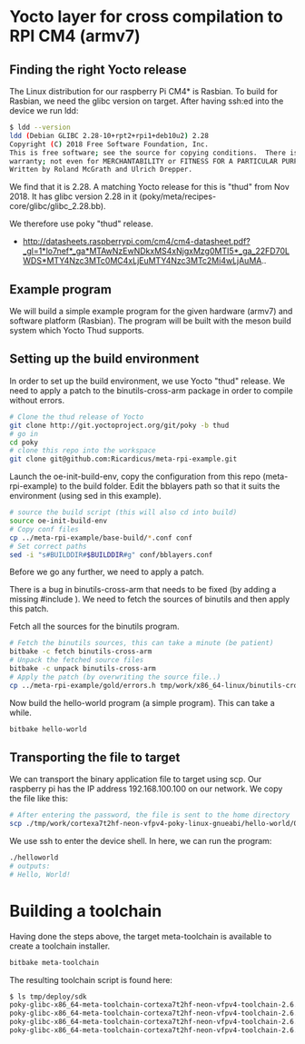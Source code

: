 Yocto layer for cross compilation to RPI CM4 (armv7)
====================================================

## Finding the right Yocto release

The Linux distribution for our raspberry Pi CM4* is Rasbian.
To build for Rasbian, we need the glibc version on target.
After having ssh:ed into the device we run ldd:

```bash
$ ldd --version
ldd (Debian GLIBC 2.28-10+rpt2+rpi1+deb10u2) 2.28
Copyright (C) 2018 Free Software Foundation, Inc.
This is free software; see the source for copying conditions.  There is NO
warranty; not even for MERCHANTABILITY or FITNESS FOR A PARTICULAR PURPOSE.
Written by Roland McGrath and Ulrich Drepper.
```

We find that it is 2.28. A matching Yocto release for this is
"thud" from Nov 2018. It has glibc version 2.28 in it
(poky/meta/recipes-core/glibc/glibc_2.28.bb).

We therefore use poky "thud" release.

* http://datasheets.raspberrypi.com/cm4/cm4-datasheet.pdf?_gl=1*lo7nef*_ga*MTAwNzEwNDkxMS4xNjgxMzg0MTI5*_ga_22FD70LWDS*MTY4Nzc3MTc0MC4xLjEuMTY4Nzc3MTc2Mi4wLjAuMA..

## Example program

We will build a simple example program for the given hardware (armv7) and software platform (Rasbian).
The program will be built with the meson build system which Yocto Thud supports.

## Setting up the build environment

In order to set up the build environment, we use Yocto "thud" release.
We need to apply a patch to the binutils-cross-arm package in order to compile without errors.

```bash
# Clone the thud release of Yocto
git clone http://git.yoctoproject.org/git/poky -b thud
# go in
cd poky
# clone this repo into the workspace
git clone git@github.com:Ricardicus/meta-rpi-example.git
```

Launch the oe-init-build-env, copy the configuration
from this repo (meta-rpi-example) to the build folder. Edit the bblayers path so
that it suits the environment (using sed in this example).

```bash
# source the build script (this will also cd into build)
source oe-init-build-env
# Copy conf files
cp ../meta-rpi-example/base-build/*.conf conf
# Set correct paths
sed -i "s#BUILDDIR#$BUILDDIR#g" conf/bblayers.conf
```

Before we go any further, we need to apply a patch.

There is a bug in binutils-cross-arm that needs to be fixed (by adding a missing #include <string>).
We need to fetch the sources of binutils and then apply this patch.

Fetch all the sources for the binutils program.

```bash
# Fetch the binutils sources, this can take a minute (be patient)
bitbake -c fetch binutils-cross-arm
# Unpack the fetched source files
bitbake -c unpack binutils-cross-arm
# Apply the patch (by overwriting the source file..)
cp ../meta-rpi-example/gold/errors.h tmp/work/x86_64-linux/binutils-cross-arm/2.31.1-r0/git/gold/errors.h
```

Now build the hello-world program (a simple program). This can take a while.

```bash
bitbake hello-world
```

## Transporting the file to target

We can transport the binary application file to target using scp. Our raspberry pi
has the IP address 192.168.100.100 on our network. We copy the file like this:

```bash
# After entering the password, the file is sent to the home directory
scp ./tmp/work/cortexa7t2hf-neon-vfpv4-poky-linux-gnueabi/hello-world/0.1-r0/image/usr/bin/helloworld user@192.168.100.100:/home/user/helloworld
```

We use ssh to enter the device shell. In here, we can run the program:

```bash
./helloworld
# outputs:
# Hello, World!
```

# Building a toolchain

Having done the steps above, the target meta-toolchain is available to create a toolchain installer.

```bash
bitbake meta-toolchain
```

The resulting toolchain script is found here:

```bash
$ ls tmp/deploy/sdk
poky-glibc-x86_64-meta-toolchain-cortexa7t2hf-neon-vfpv4-toolchain-2.6.4.host.manifest
poky-glibc-x86_64-meta-toolchain-cortexa7t2hf-neon-vfpv4-toolchain-2.6.4.sh
poky-glibc-x86_64-meta-toolchain-cortexa7t2hf-neon-vfpv4-toolchain-2.6.4.target.manifest
poky-glibc-x86_64-meta-toolchain-cortexa7t2hf-neon-vfpv4-toolchain-2.6.4.testdata.json
```
